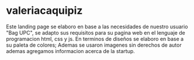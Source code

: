 # valeriacaquipiz

Este landing page se elaboro en base a las necesidades de nuestro usuario "Bag UPC", se adapto sus requisitos para su pagina web en el lenguaje de programacion html, css y js. En terminos de diseños se elaboro en base a su paleta de colores; Ademas se usaron imagenes sin derechos de autor ademas agregamos informacion acerca de la startup.

